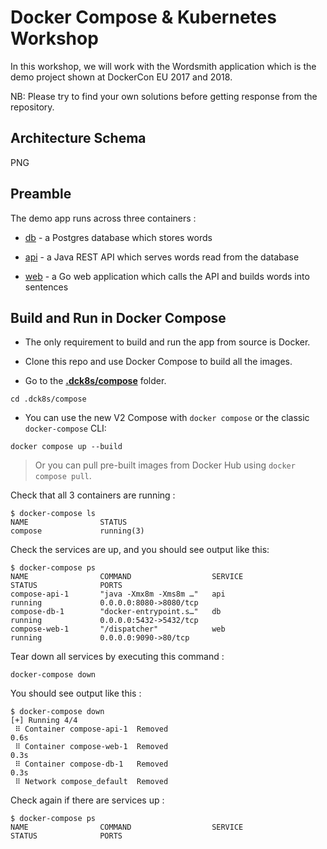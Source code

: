 # Docker Compose & Kubernetes Workshop

In this workshop, we will work with the Wordsmith application which is the demo project shown at DockerCon EU 2017 and 2018.

NB: Please try to find your own solutions before getting response from the repository.

## Architecture Schema

PNG

## Preamble

The demo app runs across three containers :

- [db](db/Dockerfile) - a Postgres database which stores words

- [api](api/Dockerfile) - a Java REST API which serves words read from the database

- [web](web/Dockerfile) - a Go web application which calls the API and builds words into sentences

## Build and Run in Docker Compose

- The only requirement to build and run the app from source is Docker.

- Clone this repo and use Docker Compose to build all the images.

- Go to the **[.dck8s/compose](.dck8s/compose)** folder.

```shell
cd .dck8s/compose
```

- You can use the new V2 Compose with `docker compose` or the classic `docker-compose` CLI:

```shell
docker compose up --build
```

> Or you can pull pre-built images from Docker Hub using `docker compose pull`.

Check that all 3 containers are running :

```
$ docker-compose ls
NAME                STATUS
compose             running(3)
```

Check the services are up, and you should see output like this:

```
$ docker-compose ps
NAME                COMMAND                  SERVICE             STATUS              PORTS
compose-api-1       "java -Xmx8m -Xms8m …"   api                 running             0.0.0.0:8080->8080/tcp
compose-db-1        "docker-entrypoint.s…"   db                  running             0.0.0.0:5432->5432/tcp
compose-web-1       "/dispatcher"            web                 running             0.0.0.0:9090->80/tcp
```

Tear down all services by executing this command : 

```shell
docker-compose down
```

You should see output like this : 

```
$ docker-compose down
[+] Running 4/4
 ⠿ Container compose-api-1  Removed                                                                                                                                                              0.6s
 ⠿ Container compose-web-1  Removed                                                                                                                                                              0.3s
 ⠿ Container compose-db-1   Removed                                                                                                                                                              0.3s
 ⠿ Network compose_default  Removed  
```

Check again if there are services up : 

```
$ docker-compose ps
NAME                COMMAND                  SERVICE             STATUS              PORTS
```